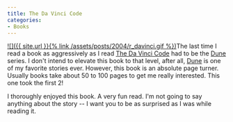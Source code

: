 ```yaml
---
title: The Da Vinci Code
categories:
- Books
---
```


[![]({{ site.url }}{% link /assets/posts/2004/r_davinci.gif %})](http://search.barnesandnoble.com/booksearch/isbnInquiry.asp?isbn=0385504209)The last time I read a book as aggressively as I read [The Da Vinci Code](http://search.barnesandnoble.com/booksearch/isbnInquiry.asp?isbn=0385504209) had to be the [Dune](http://search.barnesandnoble.com/booksearch/isbnInquiry.asp?isbn=0441172717) series. I don't intend to elevate this book to that level, after all, [Dune](http://search.barnesandnoble.com/booksearch/isbnInquiry.asp?isbn=0441172717) is one of my favorite stories ever. However, this book is an absolute page turner. Usually books take about 50 to 100 pages to get me really interested. This one took the first 2!

I thoroughly enjoyed this book. A very fun read. I'm not going to say anything about the story -- I want you to be as surprised as I was while reading it.
